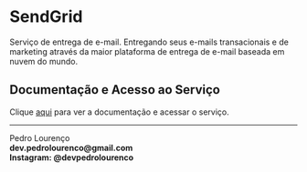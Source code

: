 # SendGrid

Serviço de entrega de e-mail. Entregando seus e-mails transacionais e de marketing através da maior plataforma de entrega de e-mail baseada em nuvem do mundo.

## Documentação e Acesso ao Serviço

Clique [aqui](https://sendgrid.com) para ver a documentação e acessar o serviço.


<hr>
<stong>Pedro Lourenço</strong><br>
<Strong>dev.pedrolourenco@gmail.com</strong><br>
<Strong>Instagram: @devpedrolourenco</strong>